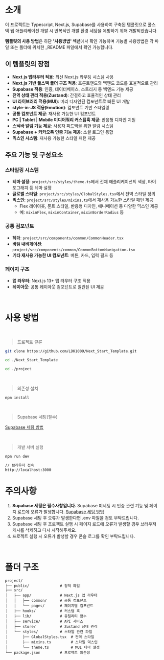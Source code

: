 # 소개

이 프로젝트는 Typescript, Next.js, Supabase를 사용하여 구축된 템플릿으로 풀스택 웹 애플리케이션 개발 시 반복적인 개발 환경 세팅을 예방하기 위해 개발되었습니다.

**템플릿의 사용 방법**은 하단 **'사용방법' 섹션**에서 확인 가능하며 기능별 사용방법은 각 파일 또는 폴더에 위치한 \_README 파일에서 확인 가능합니다.

## 이 템플릿의 장점

- **Next.js 앱라우터 적용**: 최신 Next.js 라우팅 시스템 사용
- **Next.js 기반 풀스택 폴더 구조 적용**: 프론트엔드와 백엔드 코드를 효율적으로 관리
- **Supabase 적용**: 인증, 데이터베이스, 스토리지 등 백엔드 기능 제공
- **전역 상태 관리 적용(Zustand)**: 간결하고 효율적인 상태 관리
- **UI 라이브러리 적용(MUI)**: 미리 디자인된 컴포넌트로 빠른 UI 개발
- **style-in-JS 적용(Emotion)**: 컴포넌트 기반 스타일링
- **공통 컴포넌트 제공**: 재사용 가능한 UI 컴포넌트
- **PC | Tablet | Mobile 미디어쿼리 커스텀훅 제공**: 반응형 디자인 지원
- **스낵바 알림 기능 제공**: 사용자 피드백을 위한 알림 시스템
- **Supabase + 카카오톡 인증 기능 제공**: 소셜 로그인 통합
- **믹스인 시스템**: 재사용 가능한 스타일 패턴 제공

## 주요 기능 및 구성요소

### 스타일링 시스템

- **테마 설정**: `project/src/styles/theme.ts`에서 전체 애플리케이션의 색상, 타이포그래피 등 테마 설정
- **글로벌 스타일**: `project/src/styles/GlobalStyles.tsx`에서 전역 스타일 정의
- **믹스인**: `project/src/styles/mixins.ts`에서 재사용 가능한 스타일 패턴 제공
  - Flex 레이아웃, 폰트 스타일, 반응형 디자인, 애니메이션 등 다양한 믹스인 제공
  - 예: `mixinFlex`, `mixinContainer`, `mixinBorderRadius` 등

### 공통 컴포넌트

- **헤더**: `project/src/components/common/CommonHeader.tsx`
- **바텀 내비게이션**: `project/src/components/common/CommonBottomNavigation.tsx`
- **기타 재사용 가능한 UI 컴포넌트**: 버튼, 카드, 입력 필드 등

### 페이지 구조

- **앱 라우터**: Next.js 13+ 앱 라우터 구조 적용
- **레이아웃**: 공통 레이아웃 컴포넌트로 일관된 UI 제공

<br/>

# 사용 방법

<br/>

> 프로젝트 클론

```bash
git clone https://github.com/LDK1009/Next_Start_Template.git
```

```bash
cd ./Next_Start_Template
```

```bash
cd ./project
```

<br/>

> 의존성 설치

```bash
npm install
```

<br/>

> Supabase 세팅(필수)

[Supabase 세팅 방법](https://sooncoding.tistory.com/265)

<br/>

> 개발 서버 실행

```bash
npm run dev
```

```bash
// 브라우저 접속
http://localhost:3000
```

# 주의사항

1. **Supabase 세팅은 필수사항입니다.** Supabase 미세팅 시 인증 관련 기능 및 페이지 로드에 오류가 발생합니다. [Supabase 세팅 방법](https://sooncoding.tistory.com/265)
2. Supabase 세팅 후 오류가 발생한다면 .env 파일을 검토 부탁드립니다.
3. Supabase 세팅 후 프로젝트 실행 시 페이지 로드에 오류가 발생할 경우 브라우저 캐시를 삭제하고 다시 시작해주세요.
4. 프로젝트 실행 시 오류가 발생할 경우 콘솔 로그를 확인 부탁드립니다.

<br/>

# 폴더 구조

```
project/
├── public/              # 정적 파일
├── src/
│   ├── app/             # Next.js 앱 라우터
│   │   ├── common/      # 공통 컴포넌트
│   │   └── pages/       # 페이지별 컴포넌트
│   ├── hooks/           # 커스텀 훅
│   ├── lib/             # 유틸리티 함수
│   ├── service/         # API 서비스
│   ├── store/           # Zustand 상태 관리
│   └── styles/          # 스타일 관련 파일
│       ├── GlobalStyles.tsx  # 전역 스타일
│       ├── mixins.ts         # 스타일 믹스인
│       └── theme.ts          # MUI 테마 설정
└── package.json         # 프로젝트 의존성
```
